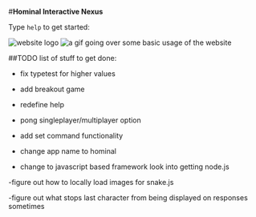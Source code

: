 #**Hominal Interactive Nexus**

Type `help` to get started:


![website logo](https://github.com/Muzz-Silat/TypingProject/blob/1749c9ced56b5000e5663ea4adb3b929337e4af7/TypeTest/frontend/static/images/terminal-favicon.png)
![a gif going over some basic usage of the website](https://s11.gifyu.com/images/SczdN.gif)


##TODO
list of stuff to get done:
- fix typetest for higher values
- add breakout game
- redefine help
- pong singleplayer/multiplayer option
- add set command functionality
- change app name to hominal

- change to javascript based framework
    look into getting node.js

-figure out how to locally load images for snake.js

-figure out what stops last character from being displayed on responses sometimes
